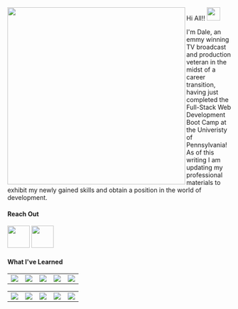 <img align="left" src="https://user-images.githubusercontent.com/74573261/109544626-cba16580-7a95-11eb-82a6-786b61a71444.gif" width="400px">
Hi All!! <img src="https://media.giphy.com/media/hvRJCLFzcasrR4ia7z/giphy.gif" width="30px">

I'm Dale, an emmy winning TV broadcast and production veteran in the midst of a career transition, having just completed the Full-Stack Web Development Boot Camp at the Univeristy of Pennsylvania!  As of this writing I am updating my professional materials to exhibit my newly gained skills and obtain a position in the world of development.

#### Reach Out

[<img width="50px" src="https://i.pinimg.com/originals/de/b4/6f/deb46f02a59e3b3a2aa58fac16290d63.gif">](https://www.linkedin.com/in/dale-jacobs/)
[<img width="50px" src="https://user-images.githubusercontent.com/74573261/109553318-e2998500-7aa0-11eb-9632-1d1dc7c19d4e.gif">](mailto:dalejohn33@gmail.com)

#### What I've Learned
<table>
  <tbody>
    <td width="20%">
<img src="https://img.icons8.com/nolan/64/html-5.png"/>
    </td>
<td width="20%">
<img src="https://img.icons8.com/nolan/64/css-filetype.png"/>
  </td>
  <td width="20%">
<img src="https://img.icons8.com/nolan/64/javascript.png"/>
   </td>
  <td  width="20%">
<img src="https://img.icons8.com/nolan/64/sql.png"/>
   </td>
     <td  width="20%">
   <img src="https://user-images.githubusercontent.com/74573261/109549177-9e57b600-7a9b-11eb-9b0f-8f6dd56b8e29.png"/>
  </td>
</tbody>
</table>
<table>
  <tbody>
    <td  width="20%">
      <img src="https://user-images.githubusercontent.com/74573261/109549529-158d4a00-7a9c-11eb-8329-9634b3284712.png" />
    </td>
    <td  width="20%">
    <img src="https://user-images.githubusercontent.com/74573261/109550205-f5aa5600-7a9c-11eb-908d-03059cf59e52.png" />
      </td>
     </td>
      <td  width="20%">
    <img src="https://user-images.githubusercontent.com/74573261/109550664-9567e400-7a9d-11eb-903b-8b85df405070.png" />
      </td> 
      <td  width="20%">
      <img src="https://user-images.githubusercontent.com/74573261/109694084-64001e80-7b58-11eb-85c6-6e13482e5307.png">
      </td> 
            <td  width="20%">
<img src="https://user-images.githubusercontent.com/74573261/109693582-d3c1d980-7b57-11eb-9b3f-707fb0ad7865.png">
  </td>
      </tbody>
      </table>

